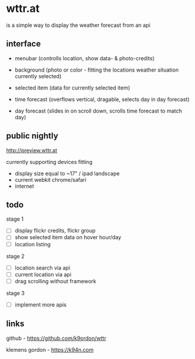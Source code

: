 wttr.at 
==============

is a simple way to display the weather forecast from an api


## interface

- menubar (controlls location, show data- & photo-credits)

- background (photo or color - fitting the locations weather situation currently selected)

- selected item (data for currently selected item)

- time forecast (overflows vertical, dragable, selects day in day forecast)

- day forecast (slides in on scroll down, scrolls time forecast to match day)

## public nightly

<http://preview.wttr.at>

currently supporting devices fitting

- display size equal to ~17" / ipad landscape 
- current webkit chrome/safari 
- internet

## todo

stage 1

- [ ] display flickr credits, flickr group
- [ ] show selected item data on hover hour/day
- [ ] location listing

stage 2

- [ ] location search via api
- [ ] current location via api 
- [ ] drag scrolling without framework

stage 3

- [ ] implement more apis


## links

github - <https://github.com/k9ordon/wttr>

klemens gordon - <https://k94n.com>